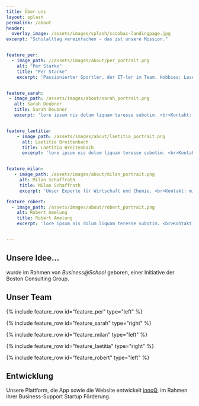 ```yaml
---
title: Über uns
layout: splash
permalink: /about
header:
  overlay_image: /assets/images/splash/scoobac-landingpage.jpg
excerpt: "Schulalltag vereinfachen - das ist unsere Mission."


feature_per:
  - image_path: //assets/images/about/per_portrait.png
    alt: "Per Starke"
    title: "Per Starke"
    excerpt: 'Passionierter Sportler, der IT-ler im Team. Hobbies: Lesen, tanzen, laufen, klettern, Mountainbike.<br>[<i class="fa fa-fw fa-envelope"/>per - at - scoobac.org](mailto:per@scoobac.org)'


feature_sarah:
 - image_path: /assets/images/about/sarah_portrait.png
   alt: Sarah Deubner
   title: Sarah Deubner
   excerpt: 'lore ipsum nis dolum liquam teresse subotim. <br>Kontakt: sarah@scoobac.org'


feature_laetitia:
    - image_path: /assets/images/about/laetitia_portrait.png
      alt: Laetitia Breitenbach
      title: Laetitia Breitenbach
      excerpt: 'lore ipsum nis dolum liquam teresse subotim. <br>Kontakt: laetitia@scoobac.org'


feature_milan:
   - image_path: /assets/images/about/milan_portrait.png
     alt: Milan Schaffrath
     title: Milan Schaffrath
     excerpt: 'Unser Experte für Wirtschaft und Chemie. <br>Kontakt: milan@scoobac.org'

feature_robert:
  - image_path: /assets/images/about/robert_portrait.png
    alt: Robert Amelung
    title: Robert Amelung
    excerpt: 'lore ipsum nis dolum liquam teresse subotim. <br>Kontakt: robert@scoobac.org'


---
```


## Unsere Idee...

wurde im Rahmen von _Business@School_ geboren, einer Initiative der
Boston Consulting Group.


## Unser Team


{% include feature_row id="feature_per" type="left" %}

{% include feature_row id="feature_sarah" type="right" %}

{% include feature_row id="feature_milan" type="left" %}

{% include feature_row id="feature_laetitia" type="right" %}

{% include feature_row id="feature_robert" type="left" %}

## Entwicklung

Unsere Plattform, die App sowie die Website entwickelt [innoQ](https://innoq.com),
im Rahmen ihrer Business-Support Startup Förderung.
